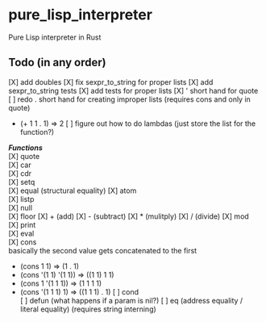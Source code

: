 # pure_lisp_interpreter
Pure Lisp interpreter in Rust

## Todo (in any order)
[X] add doubles
[X] fix sexpr_to_string for proper lists
[X] add sexpr_to_string tests
[X] add tests for proper lists
[X] ' short hand for quote
[ ] redo . short hand for creating improper lists (requires cons and only in quote)
- (+ 1 1 . 1) => 2
[ ] figure out how to do lambdas (just store the list for the function?)

**_Functions_**  
[X] quote  
[X] car  
[X] cdr  
[X] setq  
[X] equal (structural equality)
[X] atom  
[X] listp  
[X] null  
[X] floor
[X] + (add) 
[X] - (subtract)
[X] * (mulitply)
[X] / (divide)
[X] mod  
[X] print  
[X] eval  
[X] cons  
basically the second value gets concatenated to the first
- (cons 1 1) => (1 . 1)
- (cons '(1 1) '(1 1)) => ((1 1) 1 1)
- (cons 1 '(1 1 1)) => (1 1 1 1)
- (cons '(1 1 1) 1) => ((1 1 1) . 1)
[ ] cond  
[ ] defun (what happens if a param is nil?) 
[ ] eq (address equality / literal equality) (requires string interning)
